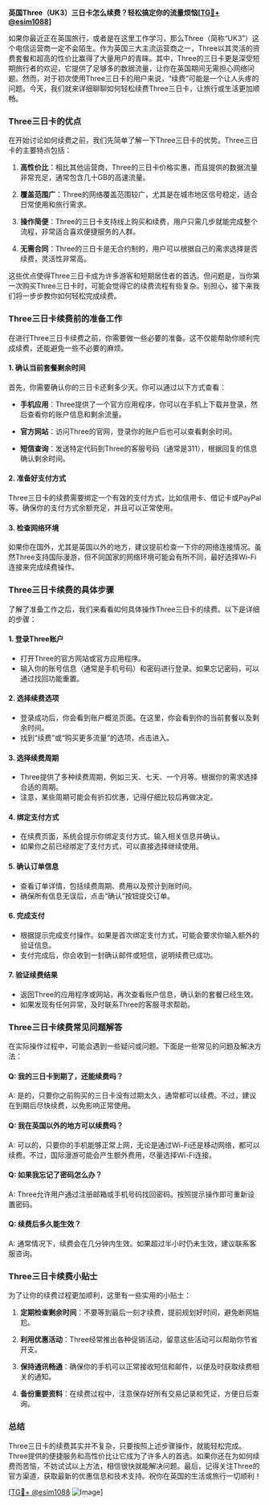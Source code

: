 **英国Three（UK3）三日卡怎么续费？轻松搞定你的流量烦恼[[TG💪+ @esim1088](https://t.me/s/esim1088)]**

如果你最近正在英国旅行，或者是在这里工作学习，那么Three（简称“UK3”）这个电信运营商一定不会陌生。作为英国三大主流运营商之一，Three以其灵活的资费套餐和超高的性价比赢得了大量用户的青睐。其中，Three的三日卡更是深受短期旅行者的欢迎，它提供了足够多的数据流量，让你在英国期间无需担心网络问题。然而，对于初次使用Three三日卡的用户来说，“续费”可能是一个让人头疼的问题。今天，我们就来详细聊聊如何轻松续费Three三日卡，让旅行或生活更加顺畅。

### Three三日卡的优点

在开始讨论如何续费之前，我们先简单了解一下Three三日卡的优势。Three三日卡的主要特点包括：

1. **高性价比**：相比其他运营商，Three的三日卡价格实惠，而且提供的数据流量非常充足，通常包含几十GB的高速流量。
   
2. **覆盖范围广**：Three的网络覆盖范围较广，尤其是在城市地区信号稳定，适合日常使用和旅行需求。

3. **操作简便**：Three的三日卡支持线上购买和续费，用户只需几步就能完成整个流程，非常适合喜欢便捷服务的人群。

4. **无需合同**：Three的三日卡是无合约制的，用户可以根据自己的需求选择是否续费，灵活性非常高。

这些优点使得Three三日卡成为许多游客和短期居住者的首选。但问题是，当你第一次购买Three三日卡时，可能会觉得它的续费流程有些复杂。别担心，接下来我们将一步步教你如何轻松完成续费。

### Three三日卡续费前的准备工作

在进行Three三日卡续费之前，你需要做一些必要的准备。这不仅能帮助你顺利完成续费，还能避免一些不必要的麻烦。

#### 1. 确认当前套餐剩余时间

首先，你需要确认你的三日卡还剩多少天。你可以通过以下方式查看：

- **手机应用**：Three提供了一个官方应用程序，你可以在手机上下载并登录，然后查看你的账户信息和剩余流量。
  
- **官方网站**：访问Three的官网，登录你的账户后也可以查看剩余时间。

- **短信查询**：发送特定代码到Three的客服号码（通常是311），根据回复的信息确认剩余时间。

#### 2. 准备好支付方式

Three三日卡的续费需要绑定一个有效的支付方式，比如信用卡、借记卡或PayPal等。确保你的支付方式余额充足，并且可以正常使用。

#### 3. 检查网络环境

如果你在国外，尤其是英国以外的地方，建议提前检查一下你的网络连接情况。虽然Three支持国际漫游，但不同国家的网络环境可能会有所不同，最好选择Wi-Fi连接来完成续费操作。

### Three三日卡续费的具体步骤

了解了准备工作之后，我们来看看如何具体操作Three三日卡的续费。以下是详细的步骤：

#### 1. 登录Three账户

- 打开Three的官方网站或官方应用程序。
- 输入你的账号信息（通常是手机号码）和密码进行登录。如果忘记密码，可以通过找回功能重置。

#### 2. 选择续费选项

- 登录成功后，你会看到账户概览页面。在这里，你会看到你的当前套餐以及剩余时间。
- 找到“续费”或“购买更多流量”的选项，点击进入。

#### 3. 选择续费周期

- Three提供了多种续费周期，例如三天、七天、一个月等。根据你的需求选择合适的周期。
- 注意，某些周期可能会有折扣优惠，记得仔细比较后再做决定。

#### 4. 绑定支付方式

- 在续费页面，系统会提示你绑定支付方式。输入相关信息并确认。
- 如果你之前已经绑定了支付方式，可以直接选择继续使用。

#### 5. 确认订单信息

- 查看订单详情，包括续费周期、费用以及预计到账时间。
- 确保所有信息无误后，点击“确认”按钮提交订单。

#### 6. 完成支付

- 根据提示完成支付操作。如果是首次绑定支付方式，可能会要求你输入额外的验证信息。
- 支付完成后，你会收到一封确认邮件或短信，说明续费已成功。

#### 7. 验证续费结果

- 返回Three的应用程序或网站，再次查看账户信息，确认新的套餐已经生效。
- 如果发现有任何异常，及时联系Three的客服寻求帮助。

### Three三日卡续费常见问题解答

在实际操作过程中，可能会遇到一些疑问或问题。下面是一些常见的问题及解决方法：

#### Q: 我的三日卡到期了，还能续费吗？

A: 是的，只要你之前购买的三日卡没有过期太久，通常都可以续费。不过，建议在到期后尽快续费，以免影响正常使用。

#### Q: 我在英国以外的地方可以续费吗？

A: 可以的，只要你的手机能够正常上网，无论是通过Wi-Fi还是移动网络，都可以续费。不过，国际漫游可能会产生额外费用，尽量选择Wi-Fi连接。

#### Q: 如果我忘记了密码怎么办？

A: Three允许用户通过注册邮箱或手机号码找回密码。按照提示操作即可重新设置密码。

#### Q: 续费后多久能生效？

A: 通常情况下，续费会在几分钟内生效。如果超过半小时仍未生效，建议联系客服咨询。

### Three三日卡续费小贴士

为了让你的续费过程更加顺利，这里有一些实用的小贴士：

1. **定期检查剩余时间**：不要等到最后一刻才续费，提前规划好时间，避免断网尴尬。

2. **利用优惠活动**：Three经常推出各种促销活动，留意这些活动可以帮助你节省开支。

3. **保持通讯畅通**：确保你的手机可以正常接收短信和邮件，以便及时获取续费相关的通知。

4. **备份重要资料**：在续费过程中，注意保存好所有交易记录和凭证，方便日后查询。

### 总结

Three三日卡的续费其实并不复杂，只要按照上述步骤操作，就能轻松完成。Three提供的便捷服务和高性价比让它成为了许多人的首选。如果你还在为如何续费而苦恼，不妨试试以上方法，相信很快就能解决问题。最后，记得关注Three的官方渠道，获取最新的优惠信息和技术支持。祝你在英国的生活或旅行一切顺利！

[[TG💪+ @esim1088](https://t.me/s/esim1088) ![Image](https://i.postimg.cc/4NQfJmqS/Snipaste-2025-05-13-00-14-12.png)]